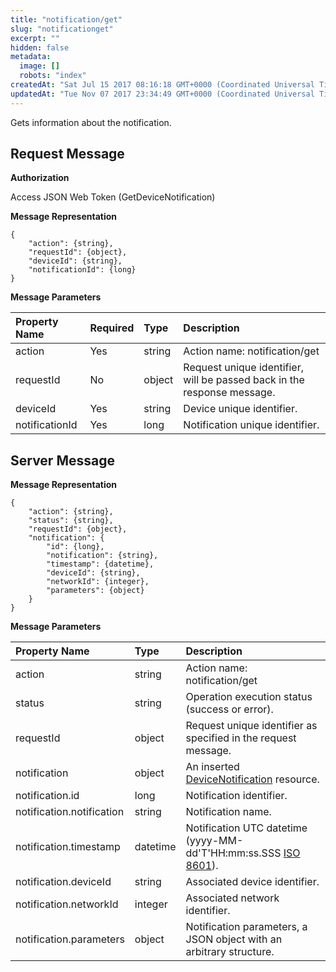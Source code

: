 ```yaml
---
title: "notification/get"
slug: "notificationget"
excerpt: ""
hidden: false
metadata: 
  image: []
  robots: "index"
createdAt: "Sat Jul 15 2017 08:16:18 GMT+0000 (Coordinated Universal Time)"
updatedAt: "Tue Nov 07 2017 23:34:49 GMT+0000 (Coordinated Universal Time)"
---
```

Gets information about the notification.

## Request Message

**Authorization**

Access JSON Web Token (GetDeviceNotification)

**Message Representation**

```text
{
    "action": {string},
    "requestId": {object},
    "deviceId": {string},
    "notificationId": {long}
}
```

**Message Parameters**

| Property Name  | Required | Type   | Description                                                             |
| :------------- | :------- | :----- | :---------------------------------------------------------------------- |
| action         | Yes      | string | Action name: notification/get                                           |
| requestId      | No       | object | Request unique identifier, will be passed back in the response message. |
| deviceId       | Yes      | string | Device unique identifier.                                               |
| notificationId | Yes      | long   | Notification unique identifier.                                         |

## Server Message

**Message Representation**

```text
{
    "action": {string},
    "status": {string},
    "requestId": {object},
    "notification": {
        "id": {long},
        "notification": {string},
        "timestamp": {datetime},
        "deviceId": {string},
        "networkId": {integer},
        "parameters": {object}
    }
}
```

**Message Parameters**

| Property Name             | Type     | Description                                                                                               |
| :------------------------ | :------- | :-------------------------------------------------------------------------------------------------------- |
| action                    | string   | Action name: notification/get                                                                             |
| status                    | string   | Operation execution status (success or error).                                                            |
| requestId                 | object   | Request unique identifier as specified in the request message.                                            |
| notification              | object   | An inserted [DeviceNotification](doc:devicenotification) resource.                                        |
| notification.id           | long     | Notification identifier.                                                                                  |
| notification.notification | string   | Notification name.                                                                                        |
| notification.timestamp    | datetime | Notification UTC datetime (yyyy-MM-dd'T'HH:mm:ss.SSS [ISO 8601](https://en.wikipedia.org/wiki/ISO_8601)). |
| notification.deviceId     | string   | Associated device identifier.                                                                             |
| notification.networkId    | integer  | Associated network identifier.                                                                            |
| notification.parameters   | object   | Notification parameters, a JSON object with an arbitrary structure.                                       |
